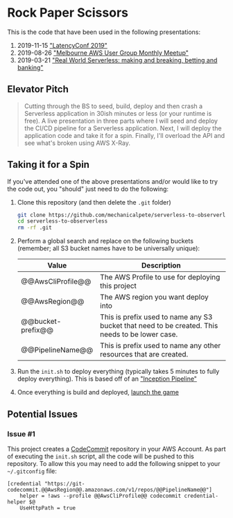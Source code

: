 # Rock Paper Scissors

This is the code that have been used in the following presentations:

1. 2019-11-15 ["LatencyConf 2019"](https://www.latencyconf.io/#/schedule)
2. 2019-08-26 ["Melbourne AWS User Group Monthly Meetup"](https://www.meetup.com/en-AU/AWS-AUS/events/qgxqpqyzlblc/)
3. 2019-03-21 ["Real World Serverless: making and breaking, betting and banking"](https://www.meetup.com/en-AU/Perth-Serverless/events/259300664/)

## Elevator Pitch

> Cutting through the BS to seed, build, deploy and then crash a Serverless application in 30ish minutes or less (or your runtime is free). A live presentation in three parts where I will seed and deploy the CI/CD pipeline for a Serverless application. Next, I will deploy the application code and take it for a spin. Finally, I'll overload the API and see what's broken using AWS X-Ray.

## Taking it for a Spin

If you've attended one of the above presentations and/or would like to try the code out, you "should" just need to do the following:

1. Clone this repository (and then delete the `.git` folder)

   ```bash
   git clone https://github.com/mechanicalpete/serverless-to-observerless.git
   cd serverless-to-observerless
   rm -rf .git
   ```

2. Perform a global search and replace on the following buckets (remember; all S3 bucket names have to be universally unique):

    | Value             | Description                                                                                     |
    | ----------------- | ----------------------------------------------------------------------------------------------- |
    | @@AwsCliProfile@@ | The AWS Profile to use for deploying this project                                               |
    | @@AwsRegion@@     | The AWS region you want deploy into                                                             |
    | @@bucket-prefix@@ | This is prefix used to name any S3 bucket that need to be created. This needs to be lower case. |
    | @@PipelineName@@  | This is prefix used to name any other resources that are created.                               |

3. Run the `init.sh` to deploy everything (typically takes 5 minutes to fully deploy everything). This is based off of an ["Inception Pipeline"](https://mechanicalrock.github.io/2018/03/01/inception-pipelines-pt1)
4. Once everything is build and deployed, [launch the game](https://@@bucket-prefix@@-app-s2o.s3-@@AwsRegion@@.amazonaws.com/index.html)

## Potential Issues

### Issue #1

This project creates a [CodeCommit](https://aws.amazon.com/codecommit/) repository in your AWS Account. As part of executing the `init.sh` script, all the code will be pushed to this repository. To allow this you may need to add the following snippet to your `~/.gitconfig` file:

```properties
[credential "https://git-codecommit.@@AwsRegion@@.amazonaws.com/v1/repos/@@PipelineName@@"]
    helper = !aws --profile @@AwsCliProfile@@ codecommit credential-helper $@
    UseHttpPath = true
```
